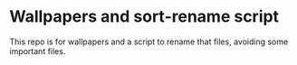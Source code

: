 # Wallpapers and sort-rename script

This repo is for wallpapers and a script to rename that files, avoiding some important files.
